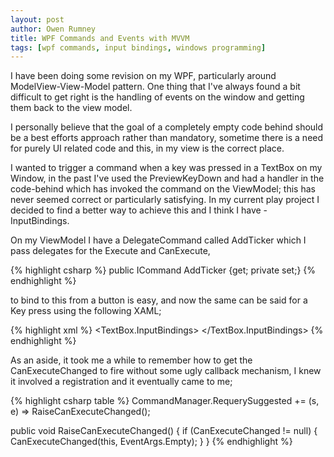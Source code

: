 ```yaml
---
layout: post
author: Owen Rumney
title: WPF Commands and Events with MVVM
tags: [wpf commands, input bindings, windows programming]
---
```


I have been doing some revision on my WPF, particularly around ModelView-View-Model pattern. One thing that I've always found a bit difficult to get right is the handling of events on the window and getting them back to the view model.

I personally believe that the goal of a completely empty code behind should be a best efforts approach rather than mandatory, sometime there is a need for purely UI related code and this, in my view is the correct place.

I wanted to trigger a command when a key was pressed in a TextBox on my Window, in the past I've used the PreviewKeyDown and had a handler in the code-behind which has invoked the command on the ViewModel; this has never seemed correct or particularly satisfying.
In my current play project I decided to find a better way to achieve this and I think I have - InputBindings.

On my ViewModel I have a DelegateCommand called AddTicker which I pass delegates for the Execute and CanExecute,

{% highlight csharp %}
public ICommand AddTicker {get; private set;}
{% endhighlight %}

to bind to this from a button is easy, and now the same can be said for a Key press using the following XAML;

{% highlight xml  %}
<TextBox.InputBindings>
<KeyBinding Key="Return" Command="{Binding AddTicker}"></KeyBinding>
</TextBox.InputBindings>
{% endhighlight %}

As an aside, it took me a while to remember how to get the CanExecuteChanged to fire without some ugly callback mechanism, I knew it involved a registration and it eventually came to me;

{% highlight csharp table %}
CommandManager.RequerySuggested += (s, e) => RaiseCanExecuteChanged();

public void RaiseCanExecuteChanged()
{
if (CanExecuteChanged != null)
{
CanExecuteChanged(this, EventArgs.Empty);
}
}
{% endhighlight %}
